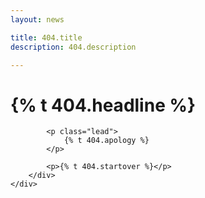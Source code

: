 ```yaml
---
layout: news

title: 404.title
description: 404.description

---  
```

<div class="row" id="pageNotFound">
    <div class="container">
        <div class="col-sm-10 col-sm-offset-1 text-center">
		    <h1>{% t 404.headline %}</h1>

		    <p class="lead">
                {% t 404.apology %}
		    </p>

		    <p>{% t 404.startover %}</p>
		</div>
	</div>
</div>

